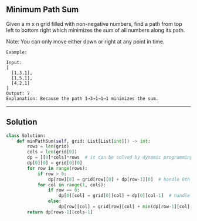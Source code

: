 ## Minimum Path Sum

Given a m x n grid filled with non-negative numbers, find a path from top left to bottom right which minimizes the sum of all numbers along its path.

Note: You can only move either down or right at any point in time.
```
Example:

Input:
[
  [1,3,1],
  [1,5,1],
  [4,2,1]
]
Output: 7
Explanation: Because the path 1→3→1→1→1 minimizes the sum.
```

---

## Solution

```python
class Solution:
    def minPathSum(self, grid: List[List[int]]) -> int:
        rows = len(grid)
        cols = len(grid[0])
        dp = [[0]*cols]*rows  # it can be solved by dynamic programming
        dp[0][0] = grid[0][0]
        for row in range(rows):
            if row > 0:
                dp[row][0] = grid[row][0] + dp[row-1][0]  # handle 0th column
            for col in range(1, cols):
                if row == 0:
                    dp[0][col] = grid[0][col] + dp[0][col-1]  # handle 0th row
                else:
                    dp[row][col] = grid[row][col] + min(dp[row-1][col], dp[row][col-1])
        return dp[rows-1][cols-1]
```
